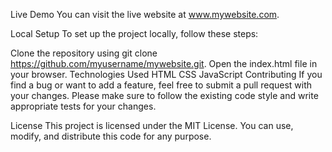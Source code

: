 Live Demo
You can visit the live website at www.mywebsite.com.

Local Setup
To set up the project locally, follow these steps:

Clone the repository using git clone https://github.com/myusername/mywebsite.git.
Open the index.html file in your browser.
Technologies Used
HTML
CSS
JavaScript
Contributing
If you find a bug or want to add a feature, feel free to submit a pull request with your changes. Please make sure to follow the existing code style and write appropriate tests for your changes.

License
This project is licensed under the MIT License. You can use, modify, and distribute this code for any purpose.
